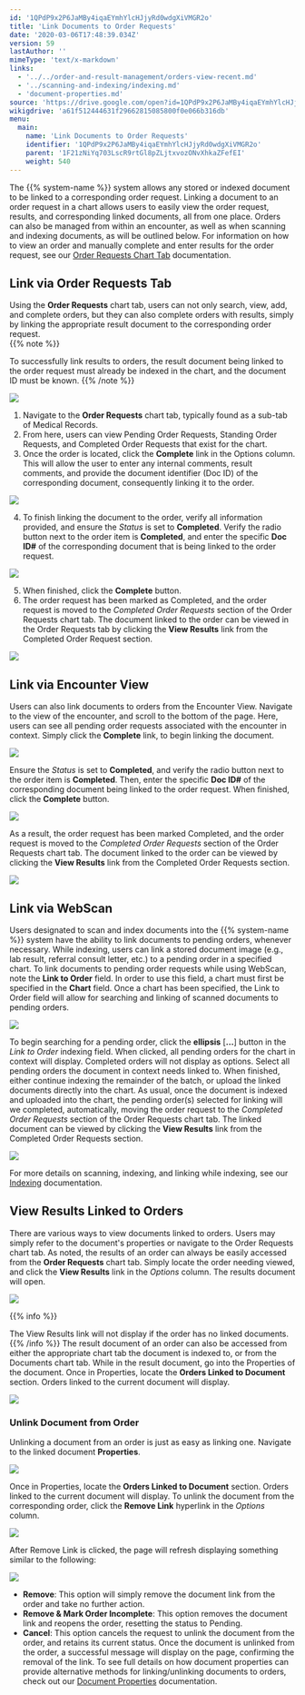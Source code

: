 ```yaml
---
id: '1QPdP9x2P6JaMBy4iqaEYmhYlcHJjyRd0wdgXiVMGR2o'
title: 'Link Documents to Order Requests'
date: '2020-03-06T17:48:39.034Z'
version: 59
lastAuthor: ''
mimeType: 'text/x-markdown'
links:
  - '../../order-and-result-management/orders-view-recent.md'
  - '../scanning-and-indexing/indexing.md'
  - 'document-properties.md'
source: 'https://drive.google.com/open?id=1QPdP9x2P6JaMBy4iqaEYmhYlcHJjyRd0wdgXiVMGR2o'
wikigdrive: 'a61f512444631f29662815085800f0e066b316db'
menu:
  main:
    name: 'Link Documents to Order Requests'
    identifier: '1QPdP9x2P6JaMBy4iqaEYmhYlcHJjyRd0wdgXiVMGR2o'
    parent: '1F21zNiYq703LscR9rtGl8pZLjtxvozONvXhkaZFefEI'
    weight: 540
---
```

The {{% system-name %}} system allows any stored or indexed document to be linked to a corresponding order request. Linking a document to an order request in a chart allows users to easily view the order request, results, and corresponding linked documents, all from one place. Orders can also be managed from within an encounter, as well as when scanning and indexing documents, as will be outlined below. For information on how to view an order and manually complete and enter results for the order request, see our [Order Requests Chart Tab](../../order-and-result-management/orders-view-recent.md) documentation.
  
## Link via Order Requests Tab  
  
Using the **Order Requests** chart tab, users can not only search, view, add, and complete orders, but they can also complete orders with results, simply by linking the appropriate result document to the corresponding order request.  
{{% note %}}

To successfully link results to orders, the result document being linked to the order request must already be indexed in the chart, and the document ID must be known.
{{% /note %}}
  
![](../link-documents-to-order-requests.assets/10000201000004A800000177D8091086994F7F57.png)  

1. Navigate to the <strong>Order Requests</strong> chart tab, typically found as a sub-tab of Medical Records.
2. From here, users can view Pending Order Requests, Standing Order Requests, and Completed Order Requests that exist for the chart.
3. Once the order is located, click the <strong>Complete</strong> link in the Options column. This will allow the user to enter any internal comments, result comments, and provide the document identifier (Doc ID) of the corresponding document, consequently linking it to the order.
  
![](../link-documents-to-order-requests.assets/10000201000004AD000001702A8C8DF4A7CCDEA9.png)  

4. To finish linking the document to the order, verify all information provided, and ensure the <em>Status</em> is set to <strong>Completed</strong>. Verify the radio button next to the order item is <strong>Completed</strong>, and enter the specific <strong>Doc ID#</strong> of the corresponding document that is being linked to the order request.
  
![](../link-documents-to-order-requests.assets/10000201000002700000007C10042DF25095D5B7.png)  

5. When finished, click the <strong>Complete</strong> button.
6. The order request has been marked as Completed, and the order request is moved to the <em>Completed</em> <em>Order Requests</em> section of the Order Requests chart tab. The document linked to the order can be viewed in the Order Requests tab by clicking the <strong>View Results</strong> link from the Completed Order Request section.
  
![](../link-documents-to-order-requests.assets/10000201000004B30000024FE3FA9A7FDF28ADBF.png)  

  
## Link via Encounter View  

Users can also link documents to orders from the Encounter View. Navigate to the view of the encounter, and scroll to the bottom of the page. Here, users can see all pending order requests associated with the encounter in context. Simply click the **Complete** link, to begin linking the document.
  
![](../link-documents-to-order-requests.assets/10000201000003BC0000006B42D3446DCCA8A967.png)  

Ensure the *Status* is set to **Completed**, and verify the radio button next to the order item is **Completed**. Then, enter the specific **Doc ID#** of the corresponding document being linked to the order request. When finished, click the **Complete** button.
  
![](../link-documents-to-order-requests.assets/10000201000004AA000000EE097C07C3E6BC53C2.png)  

As a result, the order request has been marked Completed, and the order request is moved to the *Completed* *Order Requests* section of the Order Requests chart tab. The document linked to the order can be viewed by clicking the **View Results** link from the Completed Order Requests section.
  
![](../link-documents-to-order-requests.assets/10000201000004B30000024FE3FA9A7FDF28ADBF.png)  

  
## Link via WebScan  

Users designated to scan and index documents into the {{% system-name %}} system have the ability to link documents to pending orders, whenever necessary. While indexing, users can link a stored document image (e.g., lab result, referral consult letter, etc.) to a pending order in a specified chart.
To link documents to pending order requests while using WebScan, note the **Link to Order** field. In order to use this field, a chart must first be specified in the **Chart** field. Once a chart has been specified, the Link to Order field will allow for searching and linking of scanned documents to pending orders.
  
![](../link-documents-to-order-requests.assets/10000201000004E8000001DC61C9E678BB8DE530.png)  

To begin searching for a pending order, click the **ellipsis** [**…**] button in the *Link to Order* indexing field. When clicked, all pending orders for the chart in context will display. Completed orders will not display as options. Select all pending orders the document in context needs linked to. When finished, either continue indexing the remainder of the batch, or upload the linked documents directly into the chart.
As usual, once the document is indexed and uploaded into the chart, the pending order(s) selected for linking will we completed, automatically, moving the order request to the *Completed* *Order Requests* section of the Order Requests chart tab. The linked document can be viewed by clicking the **View Results** link from the Completed Order Requests section.
  
![](../link-documents-to-order-requests.assets/10000201000004B30000024FE3FA9A7FDF28ADBF.png)  

For more details on scanning, indexing, and linking while indexing, see our [Indexing](../scanning-and-indexing/indexing.md) documentation.
  
## View Results Linked to Orders  

There are various ways to view documents linked to orders. Users may simply refer to the document's properties or navigate to the Order Requests chart tab.
As noted, the results of an order can always be easily accessed from the **Order Requests** chart tab. Simply locate the order needing viewed, and click the **View Results** link in the *Options* column. The results document will open.
  
![](../link-documents-to-order-requests.assets/10000201000004B30000024FE3FA9A7FDF28ADBF.png)  

{{% info %}}

The View Results link will not display if the order has no linked documents.
{{% /info %}}
The result document of an order can also be accessed from either the appropriate chart tab the document is indexed to, or from the Documents chart tab. While in the result document, go into the Properties of the document. Once in Properties, locate the **Orders Linked to Document** section. Orders linked to the current document will display.
  
![](../link-documents-to-order-requests.assets/10000201000004BD00000222CDD1B7D9EFF272D9.png)  

  
### Unlink Document from Order  

Unlinking a document from an order is just as easy as linking one. Navigate to the linked document **Properties**.
  
![](../link-documents-to-order-requests.assets/10000201000004960000005990278CA692DEB85E.png)  

Once in Properties, locate the **Orders Linked to Document** section. Orders linked to the current document will display. To unlink the document from the corresponding order, click the **Remove Link** hyperlink in the *Options* column.
  
![](../link-documents-to-order-requests.assets/10000201000006B00000011D5AD15B0764773BFD.png)  

After Remove Link is clicked, the page will refresh displaying something similar to the following:
  
![](../link-documents-to-order-requests.assets/10000201000002A900000079F3DFF8C727A23300.png)  

* <strong>Remove</strong>: This option will simply remove the document link from the order and take no further action.
* <strong>Remove & Mark Order Incomplete</strong>: This option removes the document link and reopens the order, resetting the status to Pending.
* <strong>Cancel</strong>: This option cancels the request to unlink the document from the order, and retains its current status.
Once the document is unlinked from the order, a successful message will display on the page, confirming the removal of the link.
To see full details on how document properties can provide alternative methods for linking/unlinking documents to orders, check out our [Document Properties](document-properties.md) documentation.
